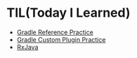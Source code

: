 # TIL(Today I Learned)

* [Gradle Reference Practice](https://github.com/insukChoi/TIL/blob/main/gradle-practice/README.md)
* [Gradle Custom Plugin Practice](https://github.com/insukChoi/TIL/tree/main/greeting-gradle-plugin)
* [RxJava](https://github.com/insukChoi/TIL/blob/main/rxJava/README.md)
